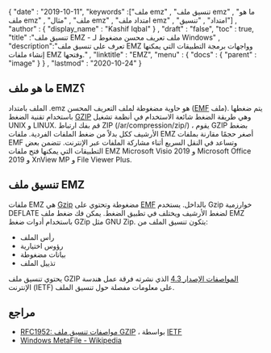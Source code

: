 {
  "date" : "2019-10-11",
  "keywords" :["ملف emz" , "تنسيق ملف emz" , "ما هو ملف emz" , "ملف" , "مثال emz" , "امتداد ملف emz" , "امتداد" , "تنسيق"] ,
  "author" : {
    "display_name" : "Kashif Iqbal"
} ,
  "draft" : "false",
  "toc" : true,
  "title" :"تنسيق ملف EMZ - ملف تعريف محسن مضغوط لـ Windows" ,
  "description":"تعرف على تنسيق ملف EMZ وواجهات برمجة التطبيقات التي يمكنها إنشاء ملفات EMZ وفتحها." ,
  "linktitle" : "EMZ",
  "menu" : {
    "docs" : {
      "parent" : "image"
}
} ,
  "lastmod" : "2020-10-24"
}

## ما هو ملف EMZ؟

الملف بامتداد .emz هو حاوية مضغوطة لملف التعريف المحسن ([EMF](/ar/image/emf/) ملف). يتم ضغطها باستخدام تقنية الضغط [GZIP](/ar/compression/gz/) وهي طريقة الضغط شائعة الاستخدام في أنظمة تشغيل UNIX و LINUX. قم بفك ارتباط ZIP (/ar/compression/zip/) ، يقوم GZIP بضغط الأرشيف ككل بدلاً من ضغط الملفات الفردية. ملفات EMZ أصغر حجمًا مقارنة بملفات EMF وتساعد في النقل السريع أثناء مشاركة الملفات عبر الإنترنت. تتضمن بعض التطبيقات التي يمكنها فتح ملفات EMZ Microsoft Visio 2019 و Microsoft Office 2019 و XnView MP و File Viewer Plus.

## تنسيق ملف EMZ

ملفات EMZ هي [Gzip](/ar/compression/gz/) مضغوطة وتحتوي على [EMF](/ar/image/emf/) بالداخل. يستخدم Gzip خوارزمية DEFLATE لضغط الأرشيف ويختلف في تطبيق الضغط. يمكن فك ضغط ملف EMZ باستخدام أدوات ضغط GZip مثل GNU Zip. يتكون تنسيق الملف من:

* رأس الملف
* رؤوس اختيارية
* بيانات مضغوطة
* تذييل الملف

يحتوي تنسيق ملف GZIP [المواصفات الإصدار 4.3](http://tools.ietf.org/html/rfc1952) الذي نشرته فرقة عمل هندسة الإنترنت (IETF) على معلومات مفصلة حول تنسيق الملف.

## مراجع

* [RFC1952: مواصفات تنسيق ملف GZIP](http://tools.ietf.org/html/rfc1952) ، بواسطة [IETF](https://www.ietf.org/)
* [Windows MetaFile - Wikipedia](https://en.wikipedia.org/wiki/Windows_Metafile)

